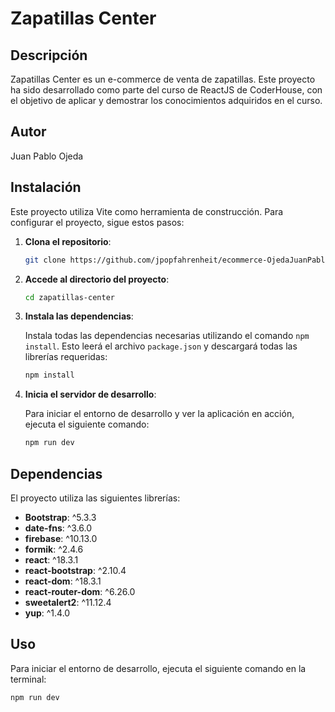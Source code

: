 # Zapatillas Center

## Descripción

Zapatillas Center es un e-commerce de venta de zapatillas. Este proyecto ha sido desarrollado como parte del curso de ReactJS de CoderHouse, con el objetivo de aplicar y demostrar los conocimientos adquiridos en el curso.

## Autor

Juan Pablo Ojeda

## Instalación

Este proyecto utiliza Vite como herramienta de construcción. Para configurar el proyecto, sigue estos pasos:

1. **Clona el repositorio**:

    ```bash
    git clone https://github.com/jpopfahrenheit/ecommerce-OjedaJuanPablo
    ```

2. **Accede al directorio del proyecto**:

    ```bash
    cd zapatillas-center
    ```

3. **Instala las dependencias**:

    Instala todas las dependencias necesarias utilizando el comando `npm install`. Esto leerá el archivo `package.json` y descargará todas las librerías requeridas:

    ```bash
    npm install
    ```

4. **Inicia el servidor de desarrollo**:

    Para iniciar el entorno de desarrollo y ver la aplicación en acción, ejecuta el siguiente comando:

    ```bash
    npm run dev
    ```

## Dependencias

El proyecto utiliza las siguientes librerías:

- **Bootstrap**: ^5.3.3
- **date-fns**: ^3.6.0
- **firebase**: ^10.13.0
- **formik**: ^2.4.6
- **react**: ^18.3.1
- **react-bootstrap**: ^2.10.4
- **react-dom**: ^18.3.1
- **react-router-dom**: ^6.26.0
- **sweetalert2**: ^11.12.4
- **yup**: ^1.4.0

## Uso

Para iniciar el entorno de desarrollo, ejecuta el siguiente comando en la terminal:

```bash
npm run dev
